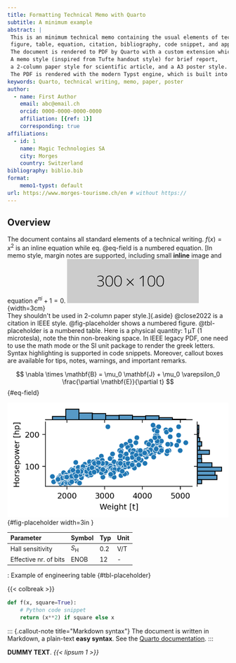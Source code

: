 ```yaml
---
title: Formatting Technical Memo with Quarto
subtitle: A minimum example
abstract: |
 This is an minimum technical memo containing the usual elements of technical writing: 
 figure, table, equation, citation, bibliography, code snippet, and appendix.
 The document is rendered to PDF by Quarto with a custom extension which provides several styles.
 A memo style (inspired from Tufte handout style) for brief report,
 a 2-column paper style for scientific article, and a A3 poster style.
 The PDF is rendered with the modern Typst engine, which is built into Quarto.
keywords: Quarto, technical writing, memo, paper, poster
author:
  - name: First Author
    email: abc@email.ch
    orcid: 0000-0000-0000-0000
    affiliation: [{ref: 1}]
    corresponding: true
affiliations:
  - id: 1
    name: Magic Technologies SA
    city: Morges
    country: Switzerland
bibliography: biblio.bib
format:
    memo1-typst: default
url: https://www.morges-tourisme.ch/en # without https://
---
```


## Overview 

The document contains all standard elements of a technical writing.
$f(x)=x^2$ is an inline equation while eq. @eq-field is a numbered equation.
[In memo style, margin notes are supported, including small **inline** image and equation $e^{\pi i} + 1 = 0$.
![figs/small-fig.png](figs/small-fig.png){width=3cm}  
They shouldn't be used in 2-column paper style.]{.aside}
@close2022 is a citation in IEEE style.
@fig-placeholder shows a numbered figure.
@tbl-placeholder is a numbered table.
Here is a physical quantity: 1 μT (1 microtesla), note the thin non-breaking space.
In IEEE legacy PDF, one need to use the math mode or the SI unit package to render the greek letters.
Syntax highlighting is supported in code snippets.
Moreover, callout boxes are available for tips, notes, warnings, and important remarks.

$$
\nabla \times \mathbf{B} = \mu_0 \mathbf{J} + \mu_0 \varepsilon_0 \frac{\partial \mathbf{E}}{\partial t} 
$$ {#eq-field}

<!-- Uncomment to populate with more dummy text 
{{< lipsum 1 >}}
![Figure caption.](https://dummyimage.com/300x100){#fig-placeholder} 
-->

![Figure caption.](figs/data-plot.png){#fig-placeholder width=3in }

| Parameter             | Symbol          | Typ | Unit |
| :-------------------- | --------------- | --- | ---- |
| Hall sensitivity      | $S_\mathrm{H}$  | 0.2 | V/T  |
| Effective nr. of bits | $\mathrm{ENOB}$ | 12  | -    |

: Example of engineering table {#tbl-placeholder}


{{< colbreak >}}

```python
def f(x, square=True):
    # Python code snippet
    return (x**2) if square else x
```

::: {.callout-note title="Markdown syntax"}
The document is written in Markdown, a plain-text **easy syntax**. See the 
[Quarto documentation](https://quarto.org/docs/authoring/markdown-basics.html).
:::

**DUMMY TEXT**. *{{< lipsum 1 >}}*